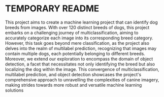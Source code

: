 # TEMPORARY README

This project aims to create a machine learning project that can identify dog breeds from images. With over 120 distinct breeds of dogs, this project embarks on a challenging journey of multiclassification, aiming to accurately categorize each image into its corresponding breed category. However, this task goes beyond mere classification, as the project also delves into the realm of multilabel prediction, recognizing that images may contain multiple dogs, each potentially belonging to different breeds. Moreover, we extend our exploration to encompass the domain of object detection, a facet that necessitates not only identifying the breed but also localizing the dog within the image. This convergence of multiclassification, multilabel prediction, and object detection showcases the project's comprehensive approach to unravelling the complexities of canine imagery, making strides towards more robust and versatile machine learning solutions
